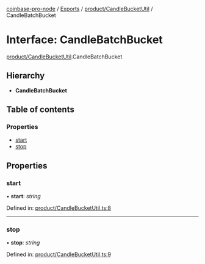 [coinbase-pro-node](../../README.md) / [Exports](../../modules.md) / [product/CandleBucketUtil](../../modules/product_candlebucketutil.md) / CandleBatchBucket

# Interface: CandleBatchBucket

[product/CandleBucketUtil](../../modules/product_candlebucketutil.md).CandleBatchBucket

## Hierarchy

- **CandleBatchBucket**

## Table of contents

### Properties

- [start](candlebucketutil.candlebatchbucket.md#start)
- [stop](candlebucketutil.candlebatchbucket.md#stop)

## Properties

### start

• **start**: _string_

Defined in: [product/CandleBucketUtil.ts:8](https://github.com/bennycode/coinbase-pro-node/blob/bf1bcdd/src/product/CandleBucketUtil.ts#L8)

---

### stop

• **stop**: _string_

Defined in: [product/CandleBucketUtil.ts:9](https://github.com/bennycode/coinbase-pro-node/blob/bf1bcdd/src/product/CandleBucketUtil.ts#L9)
